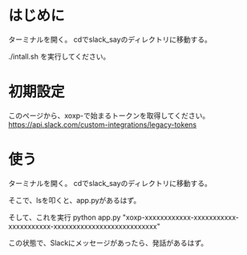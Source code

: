 # はじめに

ターミナルを開く。
cdでslack_sayのディレクトリに移動する。

./intall.sh
を実行してください。

# 初期設定
このページから、xoxp-で始まるトークンを取得してください。
https://api.slack.com/custom-integrations/legacy-tokens

# 使う

ターミナルを開く。
cdでslack_sayのディレクトリに移動する。

そこで、lsを叩くと、app.pyがあるはず。

そして、これを実行
python app.py "xoxp-xxxxxxxxxxxx-xxxxxxxxxxx-xxxxxxxxxxx-xxxxxxxxxxxxxxxxxxxxxxxxxxx"

この状態で、Slackにメッセージがあったら、発話があるはず。
